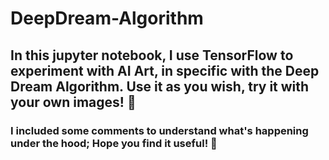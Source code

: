 # DeepDream-Algorithm

## In this jupyter notebook, I use TensorFlow to experiment with AI Art, in specific with the Deep Dream Algorithm. Use it as you wish, try it with your own images! 🙂
 
### I included some comments to understand what's happening under the hood; Hope you find it useful!  🙌
